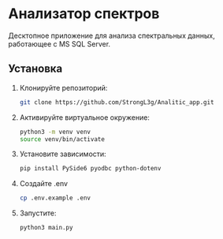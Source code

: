 # Анализатор спектров

Десктопное приложение для анализа спектральных данных, работающее с MS SQL Server.

## Установка

1. Клонируйте репозиторий:
   ```bash
   git clone https://github.com/StrongL3g/Analitic_app.git


2. Активируйте виртуальное окружение:
	```bash
	python3 -m venv venv
	source venv/bin/activate	

3. Установите зависимости:
	```bash
	pip install PySide6 pyodbc python-dotenv


4. Создайте .env
	```bash
	cp .env.example .env

5. Запустите:
	```bash
	python3 main.py



